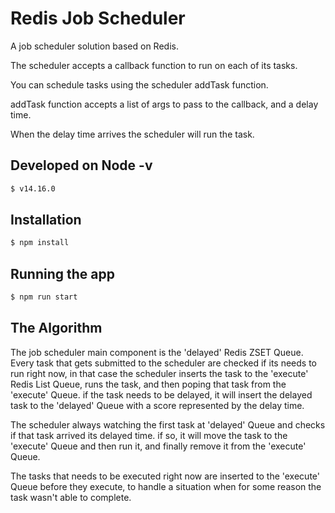 # Redis Job Scheduler

A job scheduler solution based on Redis.

The scheduler accepts a callback function to run on each of its tasks.

You can schedule tasks using the scheduler addTask function.

addTask function accepts a list of args to pass to the callback, and a delay time.

When the delay time arrives the scheduler will run the task.

## Developed on Node -v

```bash
$ v14.16.0
```

## Installation

```bash
$ npm install
```

## Running the app

```bash
$ npm run start
```

## The Algorithm

The job scheduler main component is the 'delayed' Redis ZSET Queue.
Every task that gets submitted to the scheduler are checked if its needs to run right now,
in that case the scheduler inserts the task to the 'execute' Redis List Queue, runs the task,
and then poping that task from the 'execute' Queue. if the task needs to be delayed,
it will insert the delayed task to the 'delayed' Queue with a score represented by the delay time.

The scheduler always watching the first task at 'delayed' Queue and checks if that task arrived its delayed time.
if so, it will move the task to the 'execute' Queue and then run it, and finally remove it from the 'execute' Queue.

The tasks that needs to be executed right now are inserted to the 'execute' Queue before they execute,
to handle a situation when for some reason the task wasn't able to complete.